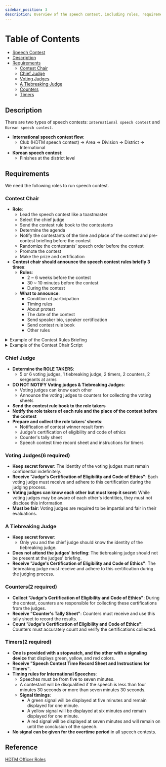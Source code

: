 ```yaml
---
sidebar_position: 3
description: Overview of the speech contest, including roles, requirements, and rules.
---
```


# Table of Contents

- [Speech Contest](#speech-contest)
- [Description](#description)
- [Requirements](#requirements)
    - [Contest Chair](#contest-chair)
    - [Chief Judge](#chief-judge)
    - [Voting Judges](#voting-judges6-required)
    - [A Tiebreaking Judge](#a-tiebreaking-judge)
    - [Counters](#counters2-required)
    - [Timers](#timers2-required)
  
## Description

There are two types of speech contests: `International speech contest` and `Korean speech contest`.

- **International speech contest flow**:
    - Club (HDTM speech contest) → Area → Division → District → International
- **Korean speech contest**:
    - Finishes at the district level

## Requirements

We need the following roles to run speech contest.

### Contest Chair

- **Role**:
    - Lead the speech contest like a toastmaster
    - Select the chief judge
    - Send the contest rule book to the contestants
    - Determine the agenda
    - Notify the contestants of the time and place of the contest and pre-contest briefing before the contest
    - Randomize the contestants' speech order before the contest
    - Promote the contest
    - Make the prize and certification
- **Contest chair should announce the speech contest rules briefly 3 times**:
    - **Rules**:
        - 2 ~ 6 weeks before the contest
        - 30 ~ 10 minutes before the contest
        - During the contest
    - **What to announce**:
        - Condition of participation
        - Timing rules
        - About protest
        - The date of the contest
        - Send speaker bio, speaker certification
        - Send contest rule book
        - Other rules

<details>
<summary>Example of the Contest Rules Briefing</summary>
1. To be eligible to compete in the International Speech Contest, contestants must be a paid member of a club in the
   area, division, and district in which they are competing. In addition, contestants must have completed six speech
   projects in the Competent Communication manual or in Levels 1 and 2 of any path in the Toastmasters Pathways learning
   experience. If a contestant does not meet both criteria, they must be disqualified.
2. Each contestant must be physically present to compete. Recorded audio, video, or other remote technology is not
   allowed.
3. If a contestant is absent from the briefing, an alternate person is permitted to attend the briefing in place of the
   primary contestant. If the primary contestant is not present at the contest on time, they are disqualified.
4. The International Speeches must be from five to seven minutes. A contestant will be disqualified if the speech is
   less than four minutes 30 seconds or more than seven minutes 30 seconds.

- A green signal will be displayed at five minutes and remain displayed for one minute.
- A yellow signal will be displayed at six minutes and remain displayed for one minute.
- A red signal will be displayed at seven minutes and will remain on until the conclusion of the speech.
- In all speech contests, no signal can be given for the overtime period. However, in the event of technical failure of
  the signal or timing equipment, a speaker is allowed 30 seconds extra overtime before being disqualified. Prior to
  announcing results, the contest chair must announce if time disqualifications occurred, but not name the contestant(s)
  involved.

5. Contestants who plan to use props (including any sort of electronic devices) must notify the contest chair prior to
   the contest. All props must be set up during the minute of silence prior to the contestant’s speech, including the
   microphone.
6. Protests are limited to eligibility and originality and must only be lodged by voting judges and contestants. Any
   protest must be submitted to the chief judge and/or contest chair prior to the announcement of the winner and
   alternate(s). The chief judge, contest chair, voting judges, and contestants must not consider protests from audience
   members. The contest chair can disqualify a contestant on the basis of eligibility.
7. A third-place, a second-place, and a first-place winner will be announced (if there are more than 3 contestants). The
   first-place winner is allowed to compete in the Area Speech Contest.
8. Please submit the 1183-Speaker Certification Eligibility Originality & 1189 Contestant Bio Info. I’ll send you these
   via email.

</details>

<details>
<summary>Example of the Contest Chair Script</summary>

Hello, Toastmasters. My name is `name`, the HDTM contest chair. I’ll lead the Club Speech Contest today. Briefly, first
the International Speech Contest, and Korean Speech Contest. There are O Korean Contestants and O International Speech
Contestants.

Now, I’ll introduce the Speech Contest Rules briefly.

1. Please make sure your cell phone is on silent. It helps prevent unexpected situations.
2. Only a single-camera setup is permitted. So, except for the designated person, no one is allowed to do it.
3. Recording, such as by adding text, graphics, images, or anything that doesn’t meet the requirements above, is not
   allowed in the Area Contest.
4. About protests, any judge and contestant can make a protest about eligibility and originality. Any protest must be
   submitted to the chief judge and/or contest chair prior to the announcement of the winner.
5. Judges. Our chief judge Chelsea leads the role takers. Thank you so much. There are voting judges, but they must keep
   their identities secret forever.
6. Timing Rules. It will be managed by our timers `name` & `name`. They will show the timer’s card. A contestant must
   make a speech from 5 to 7 minutes. They will be disqualified if their speech is shorter than 4:30 and longer than
   7:30. Do not make signals for the overtime period. It is not allowed. If a time disqualification occurs, the contest
   chair (me) must announce it prior to announcing results, but not name the contestant(s) involved. Before the
   speech, please check where they are.
7. Counters, `name1` & `name2`. They will collect all the voting sheets. After the Contest, I’ll give time to get the
   voting sheets. Thank all role takers.
8. Before the contest, we decided the speech orders randomly. I’ll announce the International Speech Order is ~. the
   Korean Speech order is ~. Before starting the Speech Contest, Chief Judge, can we start? From now on, we will do the
   International Speech Contest. To be eligible, contestants must 1) be paid members 2) have completed six speech
   projects in the Competent Communication manual or in Levels 1 and 2 of any path. We already checked these. Our first
   speaker `name`, Title, Title, `name`. Thank you, `name`. Please give a one-minute silence for judging. Timer, if the
   minute is over, let us know it. Our second speaker `name`, Title, Title, `name` (DO NOT USE next, last, and so on).

</details> 

### Chief Judge

- **Determine the ROLE TAKERS**:
    - 5 or 6 voting judges, 1 tiebreaking judge, 2 timers, 2 counters, 2 sergeants at arms
- **DO NOT NOTIFY Voting judges & Tiebreaking Judges**:
    - Voting judges can know each other
    - Announce the voting judges to counters for collecting the voting sheets
- **Send the contest rule book to the role takers**
- **Notify the role takers of each rule and the place of the contest before the contest**
- **Prepare and collect the role takers' sheets**:
    - Notification of contest winner result form
    - Judge's certification of eligibility and code of ethics
    - Counter's tally sheet
    - Speech contest time record sheet and instructions for timers

### Voting Judges(6 required)

- **Keep secret forever**: The identity of the voting judges must remain confidential indefinitely.
- **Receive "Judge's Certification of Eligibility and Code of Ethics"**: Each voting judge must receive and adhere to
  this certification during the judging process.
- **Voting judges can know each other but must keep it secret**: While voting judges may be aware of each other's
  identities, they must not disclose this information.
- **Must be fair**: Voting judges are required to be impartial and fair in their evaluations.

### A Tiebreaking Judge

- **Keep secret forever**:
    - Only you and the chief judge should know the identity of the tiebreaking judge.
- **Does not attend the judges' briefing**: The tiebreaking judge should not be present at the judges' briefing.
- **Receive "Judge's Certification of Eligibility and Code of Ethics"**: The tiebreaking judge must receive and adhere
  to this certification during the judging process.

### Counters(2 required)

- **Collect "Judge's Certification of Eligibility and Code of Ethics"**: During the contest, counters are responsible
  for collecting these certifications from the judges.
- **Receive "Counter's Tally Sheet"**: Counters must receive and use this tally sheet to record the results.
- **Count "Judge's Certification of Eligibility and Code of Ethics"**: Counters must accurately count and verify the
  certifications collected.

### Timers(2 required)

- **One is provided with a stopwatch, and the other with a signaling device** that displays green, yellow, and red
  colors.
- **Receive "Speech Contest Time Record Sheet and Instructions for Timers"**.
- **Timing rules for International Speeches**:
    - Speeches must be from five to seven minutes.
    - A contestant will be disqualified if the speech is less than four minutes 30 seconds or more than seven minutes 30
      seconds.
    - **Signal timings**:
        - A green signal will be displayed at five minutes and remain displayed for one minute.
        - A yellow signal will be displayed at six minutes and remain displayed for one minute.
        - A red signal will be displayed at seven minutes and will remain on until the conclusion of the speech.
- **No signal can be given for the overtime period** in all speech contests.


## Reference 

[HDTM Officer Roles](https://drive.google.com/file/d/12Qwu6l6JzAfkDB8WSGDP5wpZheJYEpka/view) 

